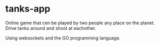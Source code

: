 # tanks-app
Online game that cen be played by two people any place on the planet. Drive tanks around and shoot at eachother.

Using websockets and the GO programming language.
